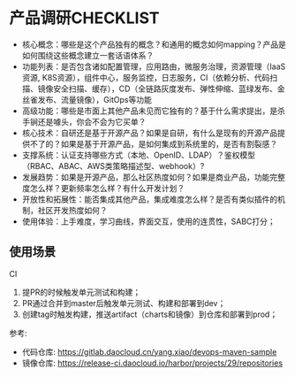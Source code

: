 # 产品调研CHECKLIST

- 核心概念：哪些是这个产品独有的概念？和通用的概念如何mapping？产品是如何围绕这些概念建立一套话语体系？
- 功能列表：是否包含诸如配置管理，应用路由，微服务治理，资源管理（IaaS资源, K8S资源），组件中心，服务监控，日志服务，CI（依赖分析、代码扫描、镜像安全扫描、缓存），CD（全链路灰度发布、弹性伸缩、蓝绿发布、金丝雀发布、流量镜像），GitOps等功能
- 高级功能：哪些是市面上其他产品未见而它独有的？基于什么需求提出，是杀手锏还是噱头，你会不会为它买单？
- 核心技术：自研还是基于开源产品？如果是自研，有什么是现有的开源产品提供不了的？如果是基于开源产品，是如何集成到系统里的，是否有割裂感？
- 支撑系统：认证支持哪些方式（本地、OpenID、LDAP）？鉴权模型（RBAC、ABAC、AWS类策略描述型、webhook）?
- 发展趋势：如果是开源产品，那么社区热度如何？如果是商业产品，功能完整度怎么样？更新频率怎么样？有什么开发计划？
- 开放性和拓展性：能否集成其他产品，集成难度怎么样？是否有类似插件的机制，社区开发热度如何？
- 使用体验：上手难度，学习曲线，界面交互，使用的连贯性，SABC打分；

## 使用场景

CI

1. 提PR的时候触发单元测试和构建；
2. PR通过合并到master后触发单元测试、构建和部署到dev；
3. 创建tag时触发构建，推送artifact（charts和镜像）到仓库和部署到prod；

参考:

- 代码仓库: <https://gitlab.daocloud.cn/yang.xiao/devops-maven-sample>
- 镜像仓库: <https://release-ci.daocloud.io/harbor/projects/29/repositories>


